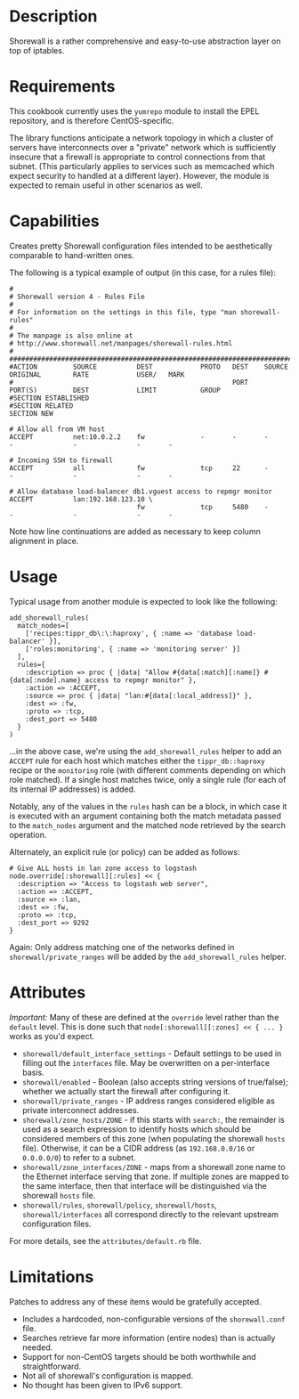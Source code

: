 Description
===========

Shorewall is a rather comprehensive and easy-to-use abstraction layer on top of
iptables.


Requirements
============

This cookbook currently uses the `yumrepo` module to install the EPEL
repository, and is therefore CentOS-specific.

The library functions anticipate a network topology in which a cluster of
servers have interconnects over a "private" network which is sufficiently
insecure that a firewall is appropriate to control connections from that
subnet. (This particularly applies to services such as memcached which expect
security to handled at a different layer). However, the module is expected to
remain useful in other scenarios as well.


Capabilities
============

Creates pretty Shorewall configuration files intended to be aesthetically
comparable to hand-written ones.

The following is a typical example of output (in this case, for a rules file):

    #
    # Shorewall version 4 - Rules File
    #
    # For information on the settings in this file, type "man shorewall-rules"
    #
    # The manpage is also online at
    # http://www.shorewall.net/manpages/shorewall-rules.html
    #
    ############################################################################################################################
    #ACTION         SOURCE          DEST            PROTO   DEST    SOURCE          ORIGINAL        RATE            USER/   MARK
    #                                                       PORT    PORT(S)         DEST            LIMIT           GROUP
    #SECTION ESTABLISHED
    #SECTION RELATED
    SECTION NEW

    # Allow all from VM host
    ACCEPT          net:10.0.2.2    fw              -       -       -               -               -               -       -

    # Incoming SSH to firewall
    ACCEPT          all             fw              tcp     22      -               -               -               -       -

    # Allow database load-balancer db1.vguest access to repmgr monitor
    ACCEPT          lan:192.168.123.10 \
                                    fw              tcp     5480    -               -               -               -       -

Note how line continuations are added as necessary to keep column alignment in place.


Usage
=====

Typical usage from another module is expected to look like the following:

    add_shorewall_rules(
      match_nodes=[
        ['recipes:tippr_db\:\:haproxy', { :name => 'database load-balancer' }],
        ['roles:monitoring', { :name => 'monitoring server' }]
      ],
      rules={
        :description => proc { |data| "Allow #{data[:match][:name]} #{data[:node].name} access to repmgr monitor" },
        :action => :ACCEPT,
        :source => proc { |data| "lan:#{data[:local_address]}" },
        :dest => :fw,
        :proto => :tcp,
        :dest_port => 5480
      }
    )

...in the above case, we're using the `add_shorewall_rules` helper to add an
`ACCEPT` rule for each host which matches either the `tippr_db::haproxy` recipe
or the `monitoring` role (with different comments depending on which role
matched). If a single host matches twice, only a single rule (for each of its
internal IP addresses) is added.

Notably, any of the values in the `rules` hash can be a block, in which case it
is executed with an argument containing both the match metadata passed to the
`match_nodes` argument and the matched node retrieved by the search operation.

Alternately, an explicit rule (or policy) can be added as follows:

    # Give ALL hosts in lan zone access to logstash
    node.override[:shorewall][:rules] << {
      :description => "Access to logstash web server",
      :action => :ACCEPT,
      :source => :lan,
      :dest => :fw,
      :proto => :tcp,
      :dest_port => 9292
    }

Again: Only address matching one of the networks defined in
`shorewall/private_ranges` will be added by the `add_shorewall_rules` helper.

Attributes
==========

*Important:* Many of these are defined at the `override` level rather than the
`default` level. This is done such that `node[:shorewall][:zones] << { ... }`
works as you'd expect.

* `shorewall/default_interface_settings` - Default settings to be used in
  filling out the `interfaces` file. May be overwritten on a per-interface basis.
* `shorewall/enabled` - Boolean (also accepts string versions of true/false);
  whether we actually start the firewall after configuring it.
* `shorewall/private_ranges` - IP address ranges considered eligible as private
  interconnect addresses.
* `shorewall/zone_hosts/ZONE` - if this starts with `search:`, the remainder is
  used as a search expression to identify hosts which should be considered
  members of this zone (when populating the shorewall `hosts` file). Otherwise,
  it can be a CIDR address (as `192.168.0.0/16` or `0.0.0.0/0`) to refer to a
  subnet.
* `shorewall/zone_interfaces/ZONE` - maps from a shorewall zone name to the
  Ethernet interface serving that zone. If multiple zones are mapped to the
  same interface, then that interface will be distinguished via the shorewall
  `hosts` file.
* `shorewall/rules`, `shorewall/policy`, `shorewall/hosts`,
  `shorewall/interfaces` all correspond directly to the relevant upstream
  configuration files.

For more details, see the `attributes/default.rb` file.

Limitations
===========

Patches to address any of these items would be gratefully accepted.

* Includes a hardcoded, non-configurable versions of the `shorewall.conf` file.
* Searches retrieve far more information (entire nodes) than is actually
  needed.
* Support for non-CentOS targets should be both worthwhile and straightforward.
* Not all of shorewall's configuration is mapped.
* No thought has been given to IPv6 support.
